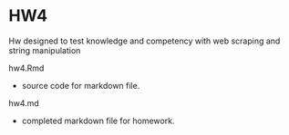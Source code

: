 # HW4

Hw designed to test knowledge and competency with web scraping and string manipulation

hw4.Rmd
  + source code for markdown file.
  
hw4.md
  + completed markdown file for homework.
